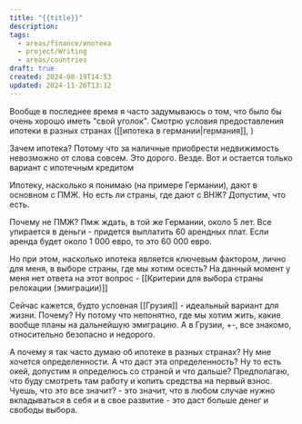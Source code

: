 ```yaml
---
title: "{{title}}"
description: 
tags:
  - areas/finance/ипотека
  - project/Writing
  - areas/countries
draft: true
created: 2024-08-19T14:53
updated: 2024-11-26T13:12
---
```

Вообще в последнее время я часто задумываюсь о том, что было бы очень хорошо иметь "свой уголок". Смотрю условия предоставления ипотеки в разных странах ([[ипотека в германии|германия]], )

Зачем ипотека?
Потому что за наличные приобрести недвижимость невозможно от слова совсем. Это дорого. Везде. Вот и остается только вариант с ипотечным кредитом

Ипотеку, насколько я понимаю (на примере Германии), дают в основном с ПМЖ. Но есть ли страны, где дают с ВНЖ? Допустим, что есть. 

Почему не ПМЖ? Пмж ждать, в той же Германии, около 5 лет. Все упирается в деньги - придется выплатить 60 арендных плат. Если аренда будет около 1 000 евро, то это 60 000 евро. 

Но при этом, насколько ипотека является ключевым фактором, лично для меня, в выборе страны, где мы хотим осесть? На данный момент у меня нет ответа на этот вопрос - [[Критерии для выбора страны релокации (эмиграции)]]

Сейчас кажется, будто условная [[Грузия]] - идеальный вариант для жизни. Почему? Ну потому что непонятно, где мы хотим жить, какие вообще планы на дальнейшую эмиграцию. А в Грузии, +-, все знакомо, относительно безопасно и недорого. 

А почему я так часто думаю об ипотеке в разных странах?
Ну мне хочется определенности. А что даст эта определенность? Ну то есть окей, допустим я определюсь со страной и что дальше? Предполагаю, что буду смотреть там работу и копить средства на первый взнос. Чуешь, что это все значит? - это значит, что в любом случае нужно вкладываться в себя и в свое развитие - это даст больше денег и свободы выбора. 